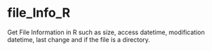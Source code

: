 # file_Info_R
Get File Information in R such as size, access datetime, modification datetime, last change and if the file is a directory.
